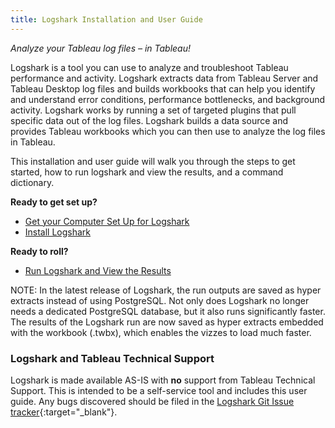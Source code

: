 ```yaml
---
title: Logshark Installation and User Guide
---
```

*Analyze your Tableau log files – in Tableau!*

Logshark is a tool you can use to analyze and troubleshoot Tableau performance and activity. Logshark extracts data from Tableau Server and Tableau Desktop log files and builds workbooks that can help you identify and understand error conditions, performance bottlenecks, and background activity. Logshark works by running a set of targeted plugins that pull specific data out of the log files. Logshark builds a data source and provides Tableau workbooks which you can then use to analyze the log files in Tableau.

This installation and user guide will walk you through the steps to get started, how to run logshark and view the results, and a command dictionary. 

<!--
[Second page]({{ site.baseurl }}/second-page).
-->

<!--
In this section:

* TOC
{:toc}

-->

**Ready to get set up?**

- [Get your Computer Set Up for Logshark](docs/logshark_prefunc)
- [Install Logshark](docs/logshark_install)

**Ready to roll?**

- [Run Logshark and View the Results](docs/logshark_run)


NOTE: In the latest release of Logshark, the run outputs are saved as hyper extracts instead of using PostgreSQL. Not only does Logshark no longer needs a dedicated PostgreSQL database, but it also runs significantly faster. The results of the Logshark run are now saved as hyper extracts embedded with the workbook (.twbx), which enables the vizzes to load much faster.

### Logshark and Tableau Technical Support
 
Logshark is made available AS-IS with **no** support from Tableau Technical Support. This is intended to be a self-service tool and includes this user guide. Any bugs discovered should be filed in the [Logshark Git Issue tracker](https://github.com/tableau/Logshark/issues){:target="_blank"}.

